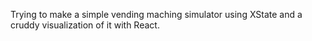 Trying to make a simple vending maching simulator using XState and a cruddy visualization of it with React.
